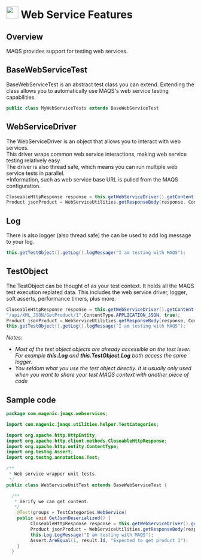 # <img src="resources/maqslogo.ico" height="32" width="32"> Web Service Features

## Overview
MAQS provides support for testing web services.  


## BaseWebServiceTest
BaseWebServiceTest is an abstract test class you can extend.  Extending the class allows you to automatically use MAQS's web service testing capabilities.
```java
public class MyWebServiceTests extends BaseWebServiceTest
```

## WebServiceDriver
The WebServiceDriver is an object that allows you to interact with web services.  
This driver wraps common web service interactions, making web service testing relatively easy.  
The driver is also thread safe, which means you can run multiple web service tests in parallel.  
*Information, such as web service base URL is pulled from the MAQS configuration.
```java
CloseableHttpResponse response = this.getWebServiceDriver().getContent("/api/XML_JSON/GetProduct/1",ContentType.APPLICATION_JSON, true);
Product jsonProduct = WebServiceUtilities.getResponseBody(response, ContentType.APPLICATION_JSON, Product.class);
```
## Log
There is also logger (also thread safe) the can be used to add log message to your log.
```java
this.getTestObject().getLog().logMessage("I am testing with MAQS");
```
## TestObject
The TestObject can be thought of as your test context.  It holds all the MAQS test execution replated data. This includes the web service driver, logger, soft asserts, performance timers, plus more.
```java
CloseableHttpResponse response = this.getWebServiceDriver().getContent(
"/api/XML_JSON/GetProduct/1",ContentType.APPLICATION_JSON, true);
Product jsonProduct = WebServiceUtilities.getResponseBody(response, ContentType.APPLICATION_JSON, Product.class);
this.getTestObject().getLog().logMessage("I am testing with MAQS");
```
*Notes:*  
* *Most of the test object objects are already accessible on the test lever. For example **this.Log** and **this.TestObject.Log** both access the same logger.*
* *You seldom what you use the test object directly.  It is usually only used when you want to share your test MAQS context with another piece of code*

## Sample code
```java
package com.magenic.jmaqs.webservices;

import com.magenic.jmaqs.utilities.helper.TestCategories;

import org.apache.http.HttpEntity;
import org.apache.http.client.methods.CloseableHttpResponse;
import org.apache.http.entity.ContentType;
import org.testng.Assert;
import org.testng.annotations.Test;

/**
 * Web service wrapper unit tests.
 */
public class WebServiceUnitTest extends BaseWebServiceTest {

  /**
   * Verify we can get content.
   */
    @Test(groups = TestCategories.WebService)
    public void GetJsonDeserialized() {
         CloseableHttpResponse response = this.getWebServiceDriver().getContent("/api/XML_JSON/GetProduct/1", ContentType.APPLICATION_JSON, true);
         Product jsonProduct = WebServiceUtilities.getResponseBody(response, ContentType.APPLICATION_JSON, Product.class);        
         this.Log.LogMessage("I am testing with MAQS");
         Assert.AreEqual(1, result.Id, "Expected to get product 1");
    }
  }
```